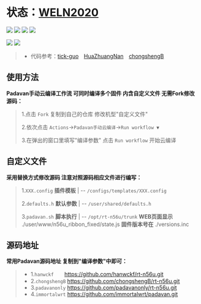 # 状态：[WELN2020](https://github.com/weln2020/manual-action-padavan)
[![](https://img.shields.io/github/downloads/weln2020/manual-action-padavan/total?label=下载量)](https://github.com/weln2020)
[![](https://img.shields.io/github/stars/weln2020/manual-action-padavan?label=加星量)](https://github.com/weln2020?tab=stars)
[![](https://img.shields.io/github/repo-size/weln2020/manual-action-padavan?label=库大小)](https://github.com/weln2020/manual-action-padavan)
[![](https://img.shields.io/github/last-commit/weln2020/manual-action-padavan?label=源码更新)](https://github.com/weln2020/manual-action-padavan/blob/main/.github/workflows/Padavan.yml)

[![](https://github.com/weln2020/manual-action-padavan/actions/workflows/Padavan.yml/badge.svg)](https://github.com/weln2020/manual-action-padavan/actions/workflows/Padavan.yml)
[![](https://img.shields.io/github/v/release/weln2020/manual-action-padavan?label=编译日期)](https://github.com/weln2020/manual-action-padavan/releases)

>- 代码参考：[tick-guo](https://github.com/tick-guo/router-rom "1")　[HuaZhuangNan](https://github.com/HuaZhuangNan/actions-build-padavan-openwrt)　[chongshengB](https://github.com/chongshengB/rt-n56u)

## 使用方法
**Padavan手动云编译工作流 可同时编译多个固件 内含自定义文件 无需Fork修改源码：**
>1.点击 `Fork` 复制到自己的仓库 修改机型"自定义文件"
>
>2.依次点击 `Actions`→`Padavan手动云编译`→`Run workflow ▼`
>
>3.在弹出的窗口里填写"编译参数" 点击 `Run workflow` 开始云编译

## 自定义文件
**采用替换方式修改源码 注意对照源码相应文件进行编写：**
> 1.`XXX.config` **插件模板** | -- `/configs/templates/XXX.config`
>
> 2.`defaults.h` **默认参数** | -- `/user/shared/defaults.h`
>
> 3.`padavan.sh` **脚本执行** | -- `/opt/rt-n56u/trunk`
>                  **WEB页面显示** ./user/www/n56u_ribbon_fixed/state.js
>                  **固件版本号在** ./versions.inc

## 源码地址
**常用Padavan源码地址 复制到"编译参数"中即可：**
>- 1.`hanwckf`　　https://github.com/hanwckf/rt-n56u.git
>- 2.`chongshengB` https://github.com/chongshengB/rt-n56u.git
>- 3.`padavanonly` https://github.com/padavanonly/rt-n56u.git
>- 4.`immortalwrt` https://github.com/immortalwrt/padavan.git
